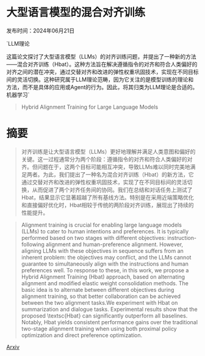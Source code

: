 # 大型语言模型的混合对齐训练

发布时间：2024年06月21日

`LLM理论

这篇论文探讨了大型语言模型（LLMs）的对齐训练问题，并提出了一种新的方法——混合对齐训练（Hbat）。这种方法旨在解决遵循指令的对齐和符合人类偏好的对齐之间的潜在冲突，通过交替对齐和改进的弹性权重巩固技术，实现在不同目标间的灵活切换。这种研究属于LLM理论范畴，因为它关注的是模型训练的理论和方法，而不是具体的应用或Agent的行为。因此，将其归类为LLM理论是合适的。` `机器学习`

> Hybrid Alignment Training for Large Language Models

# 摘要

> 对齐训练是让大型语言模型（LLMs）更好地理解并满足人类意图和偏好的关键。这一过程通常分为两个阶段：遵循指令的对齐和符合人类偏好的对齐。但问题在于，这两个目标可能相互冲突，导致LLMs难以同时完美地满足两者。为此，我们提出了一种名为混合对齐训练（Hbat）的新方法，它通过交替对齐和改进的弹性权重巩固技术，实现了在不同目标间的灵活切换，从而促进了两个对齐任务间的协同。我们在总结和对话任务上测试了Hbat，结果显示它显著超越了所有基线方法。特别是在采用近端策略优化和直接偏好优化时，Hbat相较于传统的两阶段对齐训练，展现出了持续的性能提升。

> Alignment training is crucial for enabling large language models (LLMs) to cater to human intentions and preferences. It is typically performed based on two stages with different objectives: instruction-following alignment and human-preference alignment. However, aligning LLMs with these objectives in sequence suffers from an inherent problem: the objectives may conflict, and the LLMs cannot guarantee to simultaneously align with the instructions and human preferences well. To response to these, in this work, we propose a Hybrid Alignment Training (Hbat) approach, based on alternating alignment and modified elastic weight consolidation methods. The basic idea is to alternate between different objectives during alignment training, so that better collaboration can be achieved between the two alignment tasks.We experiment with Hbat on summarization and dialogue tasks. Experimental results show that the proposed \textsc{Hbat} can significantly outperform all baselines. Notably, Hbat yields consistent performance gains over the traditional two-stage alignment training when using both proximal policy optimization and direct preference optimization.

[Arxiv](https://arxiv.org/abs/2406.15178)